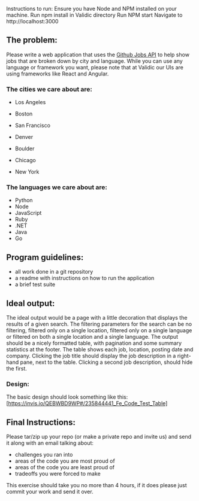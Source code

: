Instructions to run:
Ensure you have Node and NPM installed on your machine.
Run npm install in Validic directory
Run NPM start
Navigate to http://localhost:3000

## The problem:

Please write a web application that uses the [Github Jobs API](https://jobs.github.com/api) to help show jobs that are broken down by city and language. While you can use any language or framework you want, please note that at Validic our UIs are using frameworks like React and Angular.

### The cities we care about are:
- Los Angeles

- Boston
- San Francisco
- Denver
- Boulder
- Chicago
- New York

### The languages we care about are:
- Python
- Node
- JavaScript
- Ruby
- .NET
- Java
- Go

## Program guidelines:
- all work done in a git repository
- a readme with instructions on how to run the application
- a brief test suite

## Ideal output:

The ideal output would be a page with a little decoration that displays the results of a given search.  The filtering parameters for the search can be no filtering, filtered only on a single location, filtered only on a single language or filtered on both a single location and a single language.  The output should be a nicely formatted table, with pagination and some summary statistics at the footer.  The table shows each job, location, posting date and company.  Clicking the job title should display the job description in a right-hand pane, next to the table.  Clicking a second job description, should hide the first.

### Design:

The basic design should look something like this: [https://invis.io/QEBWBD9WP#/235844441_Fe_Code_Test_Table]

## Final Instructions:

Please tar/zip up your repo (or make a private repo and invite us) and send it along with an email talking about:
- challenges you ran into
- areas of the code you are most proud of
- areas of the code you are least proud of
- tradeoffs you were forced to make

This exercise should take you no more than 4 hours, if it does please just commit your work and send it over.
